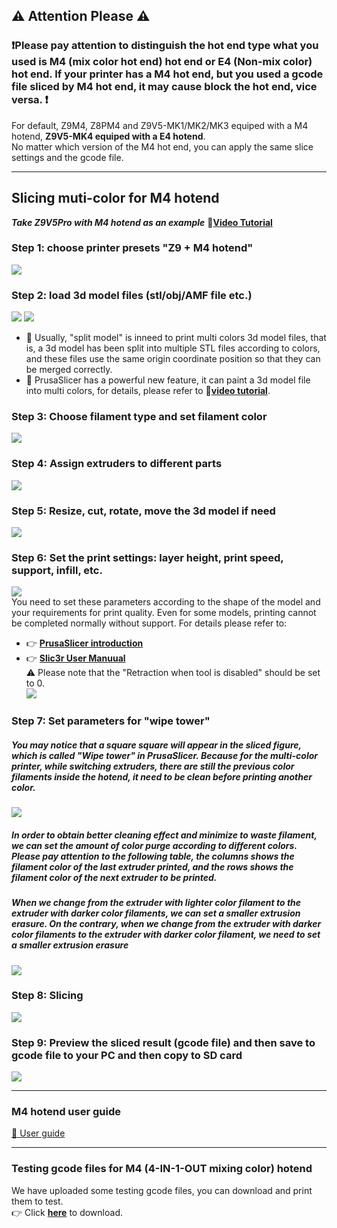## :warning: Attention Please :warning:
### :exclamation:Please pay attention to distinguish the hot end type what you used is M4 (mix color hot end) hot end or E4 (Non-mix color) hot end. If your printer has a M4 hot end, but you used a gcode file sliced by M4 hot end, it may cause block the hot end, vice versa. :exclamation:
For default, Z9M4, Z8PM4 and Z9V5-MK1/MK2/MK3 equiped with a M4 hotend, **Z9V5-MK4 equiped with a E4 hotend**.    
No matter which version of the M4 hot end, you can apply the same slice settings and the gcode file.    

--------
## Slicing muti-color for M4 hotend 
***Take Z9V5Pro with M4 hotend as an example***
:movie_camera:[**Video Tutorial**](https://youtu.be/_Ww2RFGlLNA)
### Step 1: choose printer presets "Z9 + M4 hotend"
![](pic/slicingM4-1.png)
### Step 2: load 3d model files (stl/obj/AMF file etc.)
![](pic/slicingM4-2.png) ![](pic/slicingM4-21.png)
- :memo: Usually, "split model" is inneed to print multi colors 3d model files, that is, a 3d model has been split into multiple STL files according to colors, and these files use the same origin coordinate position so that they can be merged correctly.
- :star2: PrusaSlicer has a powerful new feature, it can paint a 3d model file into multi colors, for details, please refer to :movie_camera:[**video tutorial**](https://youtu.be/C0a3Uble8rY).
### Step 3: Choose filament type and set filament color
![](pic/slicingM4-3.png)
### Step 4: Assign extruders to different parts
![](pic/slicingM4-4.png)
### Step 5: Resize, cut, rotate, move the 3d model if need 
![](pic/slicingM4-5.png)  
### Step 6: Set the print settings: layer height, print speed, support, infill, etc.
![](pic/slicingM4-6.png)  
You need to set these parameters according to the shape of the model and your requirements for print quality. Even for some models, printing cannot be completed normally without support. For details please refer to:
- :point_right: [**PrusaSlicer introduction**](https://help.prusa3d.com/article/general-info_1910)    
- :point_right: [**Slic3r User Manuual**](https://manual.slic3r.org/)   
:warning: Please note that the "Retraction when tool is disabled" should be set to 0.    
![](pic/slicingM4-7.jpg)    
### Step 7: Set parameters for "wipe tower"
##### You may notice that a square square will appear in the sliced figure, which is called "Wipe tower" in PrusaSlicer. Because for the multi-color printer, while switching extruders, there are still the previous color filaments inside the hotend, it need to be clean before printing another color.   
![](pic/slicingM4-71.png)    
##### In order to obtain better cleaning effect and minimize to waste filament, we can set the amount of color purge according to different colors. Please pay attention to the following table, the columns shows the filament color of the last extruder printed, and the rows shows the filament color of the next extruder to be printed.
##### When we change from the extruder with lighter color filament to the extruder with darker color filaments, we can set a smaller extrusion erasure. On the contrary, when we change from the extruder with darker color filaments to the extruder with darker color filament, we need to set a smaller extrusion erasure
![](pic/slicingM4-72.png)  
### Step 8: Slicing
![](pic/slicingM4-8.png)  
### Step 9: Preview the sliced result (gcode file) and then save to gcode file to your PC and then copy to SD card
![](pic/slicingM4-9.png)  

-----
### M4 hotend user guide
[:book: User guide](https://github.com/ZONESTAR3D/Upgrade-kit-guide/blob/main/HOTEND/M4%20%204-IN-1-OUT%20Mixing%20Color%20Hotend)

--------
### Testing gcode files for M4 (4-IN-1-OUT mixing color) hotend
We have uploaded some testing gcode files, you can download and print them to test.   
:point_right: Click [**here**](./test_gcode/M4/readme.md) to download.
